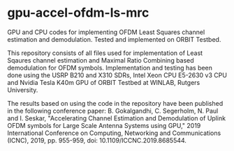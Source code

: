 # gpu-accel-ofdm-ls-mrc
GPU and CPU codes for implementing OFDM Least Squares channel estimation and demodulation. Tested and implemented on ORBIT Testbed.

This repository consists of all files used for implementation of Least Sqaures channel estimation and Maximal Ratio Combining based demodulation for OFDM symbols.
Implementation and testing has been done using the USRP B210 and X310 SDRs, Intel Xeon CPU E5-2630 v3 CPU and Nvidia Tesla K40m GPU of ORBIT Testbed at WINLAB, Rutgers University.

The results based on using the code in the repository have been published in the following conference paper:
B. Gokalgandhi, C. Segerholm, N. Paul and I. Seskar, "Accelerating Channel Estimation and Demodulation of Uplink OFDM symbols for Large Scale Antenna Systems using GPU," 2019 International Conference on Computing, Networking and Communications (ICNC), 2019, pp. 955-959, doi: 10.1109/ICCNC.2019.8685544.
